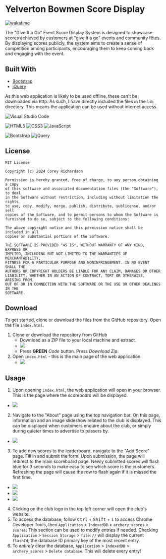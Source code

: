 # Yelverton Bowmen Score Display

[![wakatime](https://wakatime.com/badge/user/55c30436-1509-4eb9-9f18-fa9b7c6060c4/project/018e8aec-7a15-4f4a-b460-ea0204844fb0.svg)](https://wakatime.com/badge/user/55c30436-1509-4eb9-9f18-fa9b7c6060c4/project/018e8aec-7a15-4f4a-b460-ea0204844fb0)

The "Give It a Go" Event Score Display System is designed to showcase scores achieved by customers at "give it a go" events and community fêtes. By displaying scores publicly, the system aims to create a sense of competition among participants, encouraging them to keep coming back and engaging with the event.

## Built With

- [Bootstrap](https://getbootstrap.com/)
- [jQuery](https://jquery.com/)

As this web application is likely to be used offline, these can't be downloaded via http. As such, I have directly included the files in the `lib` directory. This means the application can be used without internet access.

![Visual Studio Code](https://img.shields.io/badge/Visual%20Studio%20Code-0078d7.svg?style=for-the-badge&logo=visual-studio-code&logoColor=white)

![HTML5](https://img.shields.io/badge/html5-%23E34F26.svg?style=for-the-badge&logo=html5&logoColor=white)
![CSS3](https://img.shields.io/badge/css3-%231572B6.svg?style=for-the-badge&logo=css3&logoColor=white)
![JavaScript](https://img.shields.io/badge/javascript-%23323330.svg?style=for-the-badge&logo=javascript&logoColor=%23F7DF1E)

![Bootstrap](https://img.shields.io/badge/bootstrap-%238511FA.svg?style=for-the-badge&logo=bootstrap&logoColor=white)
![jQuery](https://img.shields.io/badge/jquery-%230769AD.svg?style=for-the-badge&logo=jquery&logoColor=white)

## License

```
MIT License

Copyright (c) 2024 Corey Richardson

Permission is hereby granted, free of charge, to any person obtaining a copy
of this software and associated documentation files (the "Software"), to deal
in the Software without restriction, including without limitation the rights
to use, copy, modify, merge, publish, distribute, sublicense, and/or sell
copies of the Software, and to permit persons to whom the Software is
furnished to do so, subject to the following conditions:

The above copyright notice and this permission notice shall be included in all
copies or substantial portions of the Software.

THE SOFTWARE IS PROVIDED "AS IS", WITHOUT WARRANTY OF ANY KIND, EXPRESS OR
IMPLIED, INCLUDING BUT NOT LIMITED TO THE WARRANTIES OF MERCHANTABILITY,
FITNESS FOR A PARTICULAR PURPOSE AND NONINFRINGEMENT. IN NO EVENT SHALL THE
AUTHORS OR COPYRIGHT HOLDERS BE LIABLE FOR ANY CLAIM, DAMAGES OR OTHER
LIABILITY, WHETHER IN AN ACTION OF CONTRACT, TORT OR OTHERWISE, ARISING FROM,
OUT OF OR IN CONNECTION WITH THE SOFTWARE OR THE USE OR OTHER DEALINGS IN THE
SOFTWARE.
```

## Download

To get started, clone or download the files from the GitHub repository. Open the file `index.html`.

1. Clone or download the repository from GitHub
    - Download as a ZIP file to your local machine and extract.
    - ![](/res/readme/github-download.png)
    - Press **GREEN** *Code* button. Press *Download Zip*.
2. Open `index.html` - this is the main page of the web application.
    - ![](/res/readme/files.png)

## Usage

1. Upon opening `index.html`, the web application will open in your browser. This is the page where the scoreboard will be displayed.
- ![](/res/readme/index-page.png)
2. Navigate to the "About" page using the top navigation bar. On this page, information and an image slideshow related to the club is displayed. This can be displayed when customers enquire about the club, or simply during quieter times to advertise to passers by.
- ![](/res/readme/about.png)
3. To add new scores to the leaderboard, navigate to the "Add Score" page. Fill in and submit the form. Upon submission, the page will redirect to the main scoreboard page. Newly submitted scores will flash blue for 3 seconds to make easy to see which score is the customers. Refreshing the page will cause the row to flash again if it is missed the first time.
- ![](/res/readme/add-score.png)
- ![](/res/readme/scoreboard.png)
- ![](/res/readme/scoreboard-flash.png)
4. Clicking on the club logo in the top left corner will open the club's website.
5. To access the database, follow <kbd>Ctrl</kbd> + <kbd>Shift</kbd> + <kbd>i</kbd> to access Chrome Developer Tools, then `Application` > `IndexedDB` > `archery_scores` > `scores`. This section can be used to modify entries if needed. Checking `Application` > `Session Storage` > `file://` will display the current `flashId`; the database ID primary key of the most recent entry. 
6. To *entirely* clear the database, `Application` > `IndexedDB` > `archery_scores` > `Delete database`. This will delete every entry!
